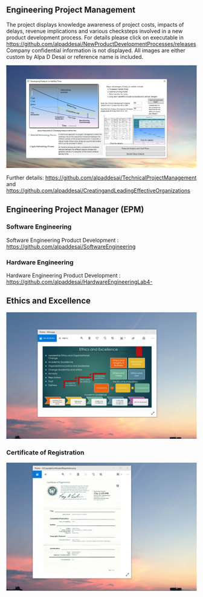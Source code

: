## Engineering Project Management 

The project displays knowledge awareness of project costs, impacts of delays, revenue implications and various checksteps involved in a new product development process. For details please click on executable in https://github.com/alpaddesai/NewProductDevelopmentProcesses/releases  Company confidential information is not displayed. All images are either custom by Alpa D Desai or reference name is included. 

![Image of NewProductDevelopmentProcess](DevelopingProductsinHalftheTimeMainWindowOne.png) 

Further details: https://github.com/alpaddesai/TechnicalProjectManagement  and https://github.com/alpaddesai/CreatingandLeadingEffectiveOrganizations

## Engineering Project Manager (EPM)

### Software Engineering
Software Engineering Product Development : https://github.com/alpaddesai/SoftwareEngineering
### Hardware Engineering
Hardware Engineering Product Development : https://github.com/alpaddesai/HardwareEngineeringLab4-

## Ethics and Excellence
![image](EthicsandExcellence.png)

### Certificate of Registration
![image](USCopyrightCertificate.png)

